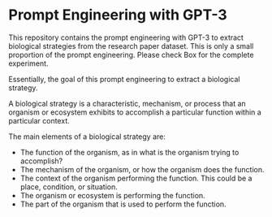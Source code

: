 # Prompt Engineering with GPT-3

This repository contains the prompt engineering with GPT-3 to extract biological strategies from the research paper dataset.
This is only a small proportion of the prompt engineering. Please check Box for the complete experiment.

Essentially, the goal of this prompt engineering to extract a biological strategy.

A biological strategy is a characteristic, mechanism, or process that an organism or ecosystem exhibits to accomplish a particular function within a particular context.

The main elements of a biological strategy are:

- The function of the organism, as in what is the organism trying to accomplish?
- The mechanism of the organism, or how the organism does the function.
- The context of the organism performing the function. This could be a place, condition, or situation.
- The organism or ecosystem is performing the function.
- The part of the organism that is used to perform the function.
